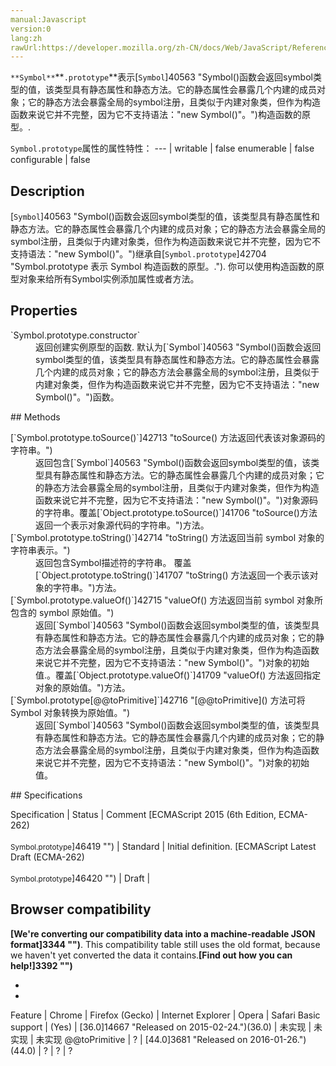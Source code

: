 ```yaml
---
manual:Javascript
version:0
lang:zh
rawUrl:https://developer.mozilla.org/zh-CN/docs/Web/JavaScript/Reference/Global_Objects/Symbol/prototype
---
```






`**Symbol**`**`.prototype`**表示[`Symbol`]40563 "Symbol()函数会返回symbol类型的值，该类型具有静态属性和静态方法。它的静态属性会暴露几个内建的成员对象；它的静态方法会暴露全局的symbol注册，且类似于内建对象类，但作为构造函数来说它并不完整，因为它不支持语法："new Symbol()"。")构造函数的原型。.


`Symbol.prototype`属性的属性特性： 
 ---  | 
writable | false 
enumerable | false 
configurable | false 



## Description<a name="Description"></a>


[`Symbol`]40563 "Symbol()函数会返回symbol类型的值，该类型具有静态属性和静态方法。它的静态属性会暴露几个内建的成员对象；它的静态方法会暴露全局的symbol注册，且类似于内建对象类，但作为构造函数来说它并不完整，因为它不支持语法："new Symbol()"。")继承自[`Symbol.prototype`]42704 "Symbol.prototype 表示 Symbol 构造函数的原型。."). 你可以使用构造函数的原型对象来给所有Symbol实例添加属性或者方法。


## Properties<a name="Properties"></a>
<dl><dt id=''>`Symbol.prototype.constructor`</dt><dd>返回创建实例原型的函数. 默认为[`Symbol`]40563 "Symbol()函数会返回symbol类型的值，该类型具有静态属性和静态方法。它的静态属性会暴露几个内建的成员对象；它的静态方法会暴露全局的symbol注册，且类似于内建对象类，但作为构造函数来说它并不完整，因为它不支持语法："new Symbol()"。")函数。</dd></dl>
## Methods<a name="Methods"></a>
<dl><dt id=''>[`Symbol.prototype.toSource()`]42713 "toSource() 方法返回代表该对象源码的字符串。")<i></i></dt><dd>返回包含[`Symbol`]40563 "Symbol()函数会返回symbol类型的值，该类型具有静态属性和静态方法。它的静态属性会暴露几个内建的成员对象；它的静态方法会暴露全局的symbol注册，且类似于内建对象类，但作为构造函数来说它并不完整，因为它不支持语法："new Symbol()"。")对象源码的字符串。覆盖[`Object.prototype.toSource()`]41706 "toSource()方法返回一个表示对象源代码的字符串。")方法。</dd><dt id=''>[`Symbol.prototype.toString()`]42714 "toString() 方法返回当前 symbol 对象的字符串表示。")</dt><dd>返回包含Symbol描述符的字符串。 覆盖[`Object.prototype.toString()`]41707 "toString() 方法返回一个表示该对象的字符串。")方法。</dd><dt id=''>[`Symbol.prototype.valueOf()`]42715 "valueOf() 方法返回当前 symbol 对象所包含的 symbol 原始值。")</dt><dd>返回[`Symbol`]40563 "Symbol()函数会返回symbol类型的值，该类型具有静态属性和静态方法。它的静态属性会暴露几个内建的成员对象；它的静态方法会暴露全局的symbol注册，且类似于内建对象类，但作为构造函数来说它并不完整，因为它不支持语法："new Symbol()"。")对象的初始值.。覆盖[`Object.prototype.valueOf()`]41709 "valueOf() 方法返回指定对象的原始值。")方法。</dd><dt id=''>[`Symbol.prototype[@@toPrimitive]`]42716 "[@@toPrimitive]() 方法可将 Symbol 对象转换为原始值。")</dt><dd>返回[`Symbol`]40563 "Symbol()函数会返回symbol类型的值，该类型具有静态属性和静态方法。它的静态属性会暴露几个内建的成员对象；它的静态方法会暴露全局的symbol注册，且类似于内建对象类，但作为构造函数来说它并不完整，因为它不支持语法："new Symbol()"。")对象的初始值。</dd></dl>
## Specifications<a name="Specifications"></a>

Specification | Status | Comment 
[ECMAScript 2015 (6th Edition, ECMA-262)<br></br><small>Symbol.prototype</small>]46419 "") | Standard | Initial definition. 
[ECMAScript Latest Draft (ECMA-262)<br></br><small>Symbol.prototype</small>]46420 "") | Draft |  


## Browser compatibility<a name="Browser_compatibility"></a>


**[We&#39;re converting our compatibility data into a machine-readable JSON format]3344 "")**. This compatibility table still uses the old format, because we haven&#39;t yet converted the data it contains.**[Find out how you can help!]3392 "")**


* 
* 

Feature | Chrome | Firefox (Gecko) | Internet Explorer | Opera | Safari 
Basic support | (Yes) | [36.0]14667 "Released on 2015-02-24.")(36.0) | 未实现 | 未实现 | 未实现 
@@toPrimitive | ? | [44.0]3681 "Released on 2016-01-26.")(44.0) | ? | ? | ? 






